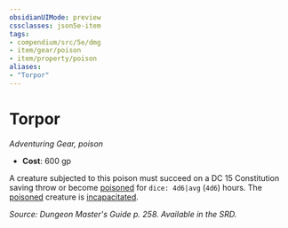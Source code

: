 ```yaml
---
obsidianUIMode: preview
cssclasses: json5e-item
tags:
- compendium/src/5e/dmg
- item/gear/poison
- item/property/poison
aliases: 
- "Torpor"
---
```

# Torpor
*Adventuring Gear, poison*  

- **Cost**: 600 gp

A creature subjected to this poison must succeed on a DC 15 Constitution saving throw or become [poisoned](4-Resources/Compendium/rules/conditions.md#poisoned) for `dice: 4d6|avg` (`4d6`) hours. The [poisoned](4-Resources/Compendium/rules/conditions.md#poisoned) creature is [incapacitated](4-Resources/Compendium/rules/conditions.md#incapacitated).

*Source: Dungeon Master's Guide p. 258. Available in the SRD.*